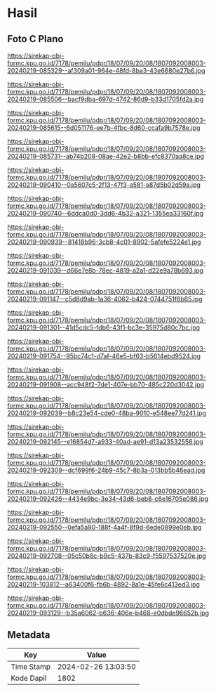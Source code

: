 # Hasil

## Foto C Plano

https://sirekap-obj-formc.kpu.go.id/7178/pemilu/pdpr/18/07/09/20/08/1807092008003-20240219-085329--af309a01-964e-48fd-8ba3-43e6680e27b6.jpg

https://sirekap-obj-formc.kpu.go.id/7178/pemilu/pdpr/18/07/09/20/08/1807092008003-20240219-085506--bacf9dba-697d-4742-86d9-b33d1705fd2a.jpg

https://sirekap-obj-formc.kpu.go.id/7178/pemilu/pdpr/18/07/09/20/08/1807092008003-20240219-085615--6d051176-ee7b-4fbc-8d60-ccafa9b7578e.jpg

https://sirekap-obj-formc.kpu.go.id/7178/pemilu/pdpr/18/07/09/20/08/1807092008003-20240219-085731--ab74b208-08ae-42e2-b8bb-efc8370aa8ce.jpg

https://sirekap-obj-formc.kpu.go.id/7178/pemilu/pdpr/18/07/09/20/08/1807092008003-20240219-090410--0a5607c5-2f13-47f3-a581-a87d5b02d59a.jpg

https://sirekap-obj-formc.kpu.go.id/7178/pemilu/pdpr/18/07/09/20/08/1807092008003-20240219-090740--6ddca0d0-3dd6-4b32-a321-1355ea33160f.jpg

https://sirekap-obj-formc.kpu.go.id/7178/pemilu/pdpr/18/07/09/20/08/1807092008003-20240219-090939--81418b96-3cb8-4c01-8902-5afefe5224e1.jpg

https://sirekap-obj-formc.kpu.go.id/7178/pemilu/pdpr/18/07/09/20/08/1807092008003-20240219-091039--d66e7e8b-78ec-4819-a2a1-d22e9a78b693.jpg

https://sirekap-obj-formc.kpu.go.id/7178/pemilu/pdpr/18/07/09/20/08/1807092008003-20240219-091147--c5d8d9ab-1a36-4062-b424-0744751f8b65.jpg

https://sirekap-obj-formc.kpu.go.id/7178/pemilu/pdpr/18/07/09/20/08/1807092008003-20240219-091301--41d5cdc5-fdb6-43f1-bc3e-35975d80c7bc.jpg

https://sirekap-obj-formc.kpu.go.id/7178/pemilu/pdpr/18/07/09/20/08/1807092008003-20240219-091754--95bc74c1-d7af-46e5-bf63-b5614ebd9524.jpg

https://sirekap-obj-formc.kpu.go.id/7178/pemilu/pdpr/18/07/09/20/08/1807092008003-20240219-091908--acc948f2-7de1-407e-bb70-485c220d3042.jpg

https://sirekap-obj-formc.kpu.go.id/7178/pemilu/pdpr/18/07/09/20/08/1807092008003-20240219-092039--b8c23e54-cde0-48ba-9010-e548ee77d241.jpg

https://sirekap-obj-formc.kpu.go.id/7178/pemilu/pdpr/18/07/09/20/08/1807092008003-20240219-092145--e16854d7-a933-40ad-ae91-d13a23532556.jpg

https://sirekap-obj-formc.kpu.go.id/7178/pemilu/pdpr/18/07/09/20/08/1807092008003-20240219-092309--dcf699f6-24b9-45c7-8b3a-013bb5b46ead.jpg

https://sirekap-obj-formc.kpu.go.id/7178/pemilu/pdpr/18/07/09/20/08/1807092008003-20240219-092426--4434e9bc-3e34-43d6-beb8-c6e16705e086.jpg

https://sirekap-obj-formc.kpu.go.id/7178/pemilu/pdpr/18/07/09/20/08/1807092008003-20240219-092550--0efa5a90-188f-4a4f-8f9d-6ede0899e0eb.jpg

https://sirekap-obj-formc.kpu.go.id/7178/pemilu/pdpr/18/07/09/20/08/1807092008003-20240219-092708--05c50b8c-b9c5-437b-83c9-f5597537520e.jpg

https://sirekap-obj-formc.kpu.go.id/7178/pemilu/pdpr/18/07/09/20/08/1807092008003-20240219-103812--a63400f6-fb6b-4892-8a1e-45fe6c413ed3.jpg

https://sirekap-obj-formc.kpu.go.id/7178/pemilu/pdpr/18/07/09/20/08/1807092008003-20240219-093129--b35a6062-b636-406e-b468-e0dbde96652b.jpg


## Metadata

| Key        | Value               |
| ---------- | ------------------- |
| Time Stamp | 2024-02-26 13:03:50 |
| Kode Dapil | 1802                |



